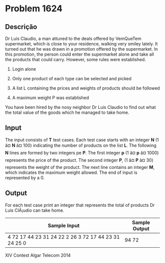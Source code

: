 # Problem 1624

Descrição
----------

Dr Luis Claudio, a man attuned to the deals offered by VemQueTem supermarket, which is close to your residence, walking very smiley lately. It turned out that he was drawn in a promotion offered by the supermarket. In this promotion, the person could enter the supermarket alone and take all the products that could carry. However, some rules were established.

1) Login alone

2) Only one product of each type can be selected and picked

3) A list L containing the prices and weights of products should be followed

4) A maximum weight P was established

You have been hired by the nosy neighbor Dr Luis Claudio to find out what the total value of the goods which he managed to take home.

Input
-----

The input consists of **T** test cases. Each test case starts with an integer **N** (1 â¤ **N** â¤ 100) indicating the number of products on the list **L**. The following **N** lines are formed by two integers pe **P**. The first integer **p** (1 â¤ **p** â¤ 1000) represents the price of the product. The second integer **P**, (1 â¤ **P** â¤ 30) represents the weight of the product. The next line contains an integer **M**, which indicates the maximum weight allowed. The end of input is represented by a 0.

Output
------

For each test case print an integer that represents the total of products Dr Luis ClÃ¡udio can take home.


| Sample Input | Sample Output |
| --- | --- |
| 4  72 17  44 23  31 24  22 2  26  3  72 17  44 23  31 24  25  0 | 94  72 |

XIV Contest Algar Telecom 2014

